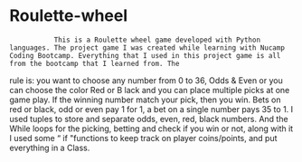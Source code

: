 # Roulette-wheel

               This is a Roulette wheel game developed with Python languages. The project game I was created while learning with Nucamp Coding Bootcamp. Everything that I used in this project game is all from the bootcamp that I learned from. The
rule is: you want to choose any number from 0 to 36, Odds & Even or you can choose the color Red or B lack and you
can place multiple picks at one game play. If the winning number match your pick, then you win. Bets on red or black,
odd or even pay 1 for 1, a bet on a single number pays 35 to 1. I used tuples to store and separate odds, even, red, black
numbers. And the While loops for the picking, betting and check if you win or not, along with it I used some “ if
"functions to keep track on player coins/points, and put everything in a Class.
